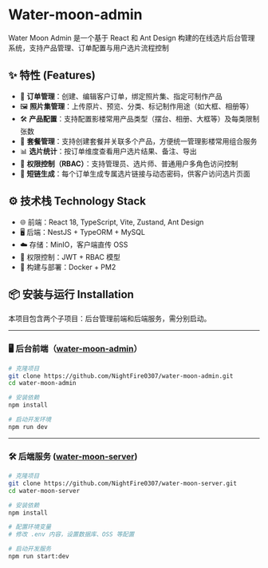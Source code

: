 # Water-moon-admin
Water Moon Admin 是一个基于 React 和 Ant Design 构建的在线选片后台管理系统，支持产品管理、订单配置与用户选片流程控制

## ✨ 特性 (Features)
- 📁 **订单管理**：创建、编辑客户订单，绑定照片集、指定可制作产品
- 🖼️ **照片集管理**：上传原片、预览、分类、标记制作用途（如大框、相册等）
- 🛠️ **产品配置**：支持配置影楼常用产品类型（摆台、相册、大框等）及每类限制张数
- 🎁 **套餐管理**：支持创建套餐并关联多个产品，方便统一管理影楼常用组合服务
- 📊 **选片统计**：按订单维度查看用户选片结果、备注、导出
- 🔐 **权限控制（RBAC）**：支持管理员、选片师、普通用户多角色访问控制
- 🔗 **短链生成**：每个订单生成专属选片链接与动态密码，供客户访问选片页面

## ⚙️ 技术栈 Technology Stack

- 🌐 前端：React 18, TypeScript, Vite, Zustand, Ant Design
- 🖥️ 后端：NestJS + TypeORM + MySQL
- ☁️ 存储：MinIO，客户端直传 OSS
- 🔐 权限控制：JWT + RBAC 模型
- 🧰 构建与部署：Docker + PM2

## 📦 安装与运行 Installation

本项目包含两个子项目：后台管理前端和后端服务，需分别启动。

---

### 🖥️ 后台前端（[water-moon-admin](https://github.com/NightFire0307/water-moon-admin)）

```bash
# 克隆项目
git clone https://github.com/NightFire0307/water-moon-admin.git
cd water-moon-admin

# 安装依赖
npm install

# 启动开发环境
npm run dev
```

---
### 🛠️ 后端服务 ([water-moon-server](https://github.com/NightFire0307/water-moon-server))

```bash
# 克隆项目
git clone https://github.com/NightFire0307/water-moon-server.git
cd water-moon-server

# 安装依赖
npm install

# 配置环境变量
# 修改 .env 内容，设置数据库、OSS 等配置

# 启动开发服务
npm run start:dev
```
